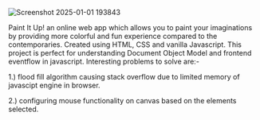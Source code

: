 ![Screenshot 2025-01-01 193843](https://github.com/user-attachments/assets/4f19e7f2-d5a2-46cd-a7a7-3fb0f8a98395)


Paint It Up! an online web app which allows you to paint your imaginations by providing more colorful and fun experience compared to the contemporaries.
Created using HTML, CSS and vanilla Javascript. This project is perfect for understanding Document Object Model and frontend eventflow in javascript.
Interesting problems to solve are:-

1.) flood fill algorithm causing stack overflow due to limited memory of javascipt engine in browser.

2.) configuring mouse functionality on canvas based on the elements selected.
